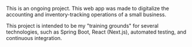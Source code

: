 This is an ongoing project. This web app was made to digitalize the accounting and inventory-tracking operations of a small business.

This project is intended to be my "training grounds" for several technologies, such as Spring Boot, React (Next.js), automated testing, and continuous integration.